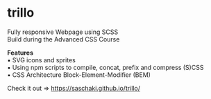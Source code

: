 # trillo</br>

Fully responsive Webpage using SCSS</br>
Build during the Advanced CSS Course</br>

**Features**</br>
 ▪ SVG icons and sprites<br>
 ▪ Using npm scripts to compile, concat, prefix and compress (S)CSS</br>
 ▪ CSS Architecture Block-Element-Modifier (BEM)</br>

 Check it out => https://saschaki.github.io/trillo/